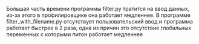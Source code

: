 Большая часть времени программы filter.py тратится на ввод данных, из-за этого в профилировщике она работает медленнее. В программе filter_with_filename.py отсутствует пользовательский ввод и программа работает быстрее в 2 раза, одна из причин это отсутствие глобальных переменных с которыми питон работает медленнее 